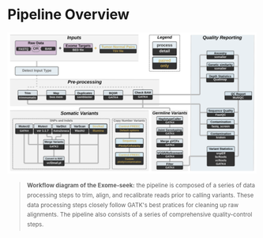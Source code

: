 # Pipeline Overview 

![Pipeline Diagram](assets/Exome-seek_workflow.svg)

> <sup>**Workflow diagram of the Exome-seek:** the pipeline is composed of a series of data processing steps to trim, align, and recalibrate reads prior to calling variants. These data processing steps closely follow GATK's best pratices for cleaning up raw alignments. The pipeline also consists of a series of comprehensive quality-control steps.</sup>
